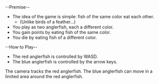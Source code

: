 --Premise--
* The idea of the game is simple: fish of the same color eat each other.
  * (Unlike birds of a feather...)
* You play as two anglerfish, each a different color.
* You gain points by eating fish of the same color.
* You die by eating fish of a different color.

--How to Play--
* The red anglerfish is controlled by WASD.
* The blue anglerfish is controlled by the arrow keys.

The camera tracks the red anglerfish.
The blue anglerfish can move in a limited area around the red anglerfish.